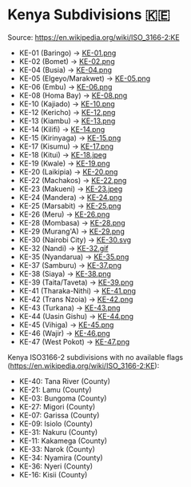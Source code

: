 # Kenya Subdivisions 🇰🇪

Source: https://en.wikipedia.org/wiki/ISO_3166-2:KE

* KE-01 (Baringo) -> [KE-01.png](https://github.com/amckenna41/iso3166-flag-icons/blob/main/iso3166-2-icons/KE/KE-01.png)
* KE-02 (Bomet) -> [KE-02.png](https://github.com/amckenna41/iso3166-flag-icons/blob/main/iso3166-2-icons/KE/KE-02.png)
* KE-04 (Busia) -> [KE-04.png](https://github.com/amckenna41/iso3166-flag-icons/blob/main/iso3166-2-icons/KE/KE-04.png)
* KE-05 (Elgeyo/Marakwet) -> [KE-05.png](https://github.com/amckenna41/iso3166-flag-icons/blob/main/iso3166-2-icons/KE/KE-05.png)
* KE-06 (Embu) -> [KE-06.png](https://github.com/amckenna41/iso3166-flag-icons/blob/main/iso3166-2-icons/KE/KE-06.png)
* KE-08 (Homa Bay) -> [KE-08.png](https://github.com/amckenna41/iso3166-flag-icons/blob/main/iso3166-2-icons/KE/KE-08.png)
* KE-10 (Kajiado) -> [KE-10.png](https://github.com/amckenna41/iso3166-flag-icons/blob/main/iso3166-2-icons/KE/KE-10.png)
* KE-12 (Kericho) -> [KE-12.png](https://github.com/amckenna41/iso3166-flag-icons/blob/main/iso3166-2-icons/KE/KE-12.png)
* KE-13 (Kiambu) -> [KE-13.png](https://github.com/amckenna41/iso3166-flag-icons/blob/main/iso3166-2-icons/KE/KE-13.png)
* KE-14 (Kilifi) -> [KE-14.png](https://github.com/amckenna41/iso3166-flag-icons/blob/main/iso3166-2-icons/KE/KE-14.png)
* KE-15 (Kirinyaga) -> [KE-15.png](https://github.com/amckenna41/iso3166-flag-icons/blob/main/iso3166-2-icons/KE/KE-15.png)
* KE-17 (Kisumu) -> [KE-17.png](https://github.com/amckenna41/iso3166-flag-icons/blob/main/iso3166-2-icons/KE/KE-17.png)
* KE-18 (Kitui) -> [KE-18.jpeg](https://github.com/amckenna41/iso3166-flag-icons/blob/main/iso3166-2-icons/KE/KE-18.jpeg)
* KE-19 (Kwale) -> [KE-19.png](https://github.com/amckenna41/iso3166-flag-icons/blob/main/iso3166-2-icons/KE/KE-19.png)
* KE-20 (Laikipia) -> [KE-20.png](https://github.com/amckenna41/iso3166-flag-icons/blob/main/iso3166-2-icons/KE/KE-20.png)
* KE-22 (Machakos) -> [KE-22.png](https://github.com/amckenna41/iso3166-flag-icons/blob/main/iso3166-2-icons/KE/KE-22.png)
* KE-23 (Makueni) -> [KE-23.jpeg](https://github.com/amckenna41/iso3166-flag-icons/blob/main/iso3166-2-icons/KE/KE-23.jpeg)
* KE-24 (Mandera) -> [KE-24.png](https://github.com/amckenna41/iso3166-flag-icons/blob/main/iso3166-2-icons/KE/KE-24.png)
* KE-25 (Marsabit) -> [KE-25.png](https://github.com/amckenna41/iso3166-flag-icons/blob/main/iso3166-2-icons/KE/KE-25.png)
* KE-26 (Meru) -> [KE-26.png](https://github.com/amckenna41/iso3166-flag-icons/blob/main/iso3166-2-icons/KE/KE-26.png)
* KE-28 (Mombasa) -> [KE-28.png](https://github.com/amckenna41/iso3166-flag-icons/blob/main/iso3166-2-icons/KE/KE-28.png)
* KE-29 (Murang'A) -> [KE-29.png](https://github.com/amckenna41/iso3166-flag-icons/blob/main/iso3166-2-icons/KE/KE-29.png)
* KE-30 (Nairobi City) -> [KE-30.svg](https://github.com/amckenna41/iso3166-flag-icons/blob/main/iso3166-2-icons/KE/KE-30.svg)
* KE-32 (Nandi) -> [KE-32.gif](https://github.com/amckenna41/iso3166-flag-icons/blob/main/iso3166-2-icons/KE/KE-32.gif)
* KE-35 (Nyandarua) -> [KE-35.png](https://github.com/amckenna41/iso3166-flag-icons/blob/main/iso3166-2-icons/KE/KE-35.png)
* KE-37 (Samburu) -> [KE-37.png](https://github.com/amckenna41/iso3166-flag-icons/blob/main/iso3166-2-icons/KE/KE-37.png)
* KE-38 (Siaya) -> [KE-38.png](https://github.com/amckenna41/iso3166-flag-icons/blob/main/iso3166-2-icons/KE/KE-38.png)
* KE-39 (Taita/Taveta) -> [KE-39.png](https://github.com/amckenna41/iso3166-flag-icons/blob/main/iso3166-2-icons/KE/KE-39.png)
* KE-41 (Tharaka-Nithi) -> [KE-41.png](https://github.com/amckenna41/iso3166-flag-icons/blob/main/iso3166-2-icons/KE/KE-41.png)
* KE-42 (Trans Nzoia) -> [KE-42.png](https://github.com/amckenna41/iso3166-flag-icons/blob/main/iso3166-2-icons/KE/KE-42.png)
* KE-43 (Turkana) -> [KE-43.png](https://github.com/amckenna41/iso3166-flag-icons/blob/main/iso3166-2-icons/KE/KE-43.png)
* KE-44 (Uasin Gishu) -> [KE-44.png](https://github.com/amckenna41/iso3166-flag-icons/blob/main/iso3166-2-icons/KE/KE-44.png)
* KE-45 (Vihiga) -> [KE-45.png](https://github.com/amckenna41/iso3166-flag-icons/blob/main/iso3166-2-icons/KE/KE-45.png)
* KE-46 (Wajir) -> [KE-46.png](https://github.com/amckenna41/iso3166-flag-icons/blob/main/iso3166-2-icons/KE/KE-46.png)
* KE-47 (West Pokot) -> [KE-47.png](https://github.com/amckenna41/iso3166-flag-icons/blob/main/iso3166-2-icons/KE/KE-47.png)

Kenya ISO3166-2 subdivisions with no available flags (https://en.wikipedia.org/wiki/ISO_3166-2:KE):

* KE-40: Tana River (County)
* KE-21: Lamu (County)
* KE-03: Bungoma (County)
* KE-27: Migori (County)
* KE-07: Garissa (County)
* KE-09: Isiolo (County)
* KE-31: Nakuru (County)
* KE-11: Kakamega (County)
* KE-33: Narok (County)
* KE-34: Nyamira (County)
* KE-36: Nyeri (County)
* KE-16: Kisii (County)
